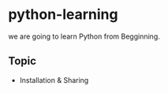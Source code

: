 # python-learning
  we are going to learn Python from Begginning.
## Topic
 - Installation & Sharing
